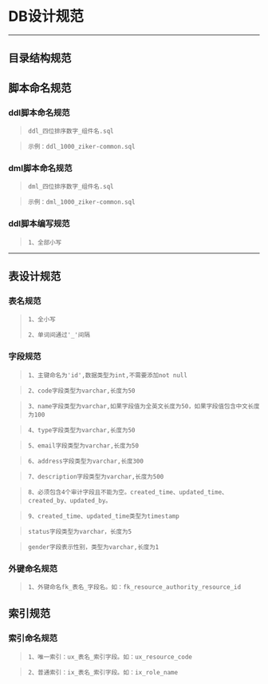 # DB设计规范 #

----------

## 目录结构规范 ##


## 脚本命名规范 ##
### ddl脚本命名规范 ###
> `ddl_四位排序数字_组件名.sql`

> `示例：ddl_1000_ziker-common.sql`
### dml脚本命名规范 ###
> `dml_四位排序数字_组件名.sql`

> `示例：dml_1000_ziker-common.sql`
### ddl脚本编写规范 ###
> `1、全部小写`

----------
## 表设计规范 ##
### 表名规范 ###
> `1、全小写`
> 
> `2、单词间通过'_'间隔`
### 字段规范 ###
> `1、主键命名为'id',数据类型为int,不需要添加not null`

> `2、code字段类型为varchar,长度为50`

> `3、name字段类型为varchar,如果字段值为全英文长度为50，如果字段值包含中文长度为100`

> `4、type字段类型为varchar,长度为50`

> `5、email字段类型为varchar,长度为50`

> `6、address字段类型为varchar,长度300`

> `7、description字段类型为varchar,长度为500`

> `8、必须包含4个审计字段且不能为空。created_time、updated_time、created_by、updated_by。`

> `9、created_time、updated_time类型为timestamp`

> `status字段类型为varchar，长度为5`

> `gender字段表示性别，类型为varchar,长度为1`

### 外键命名规范 ###
> `1、外键命名fk_表名_字段名。如：fk_resource_authority_resource_id`
## 索引规范 ##
### 索引命名规范 ###
> `1、唯一索引：ux_表名_索引字段。如：ux_resource_code`

> `2、普通索引：ix_表名_索引字段。如：ix_role_name`